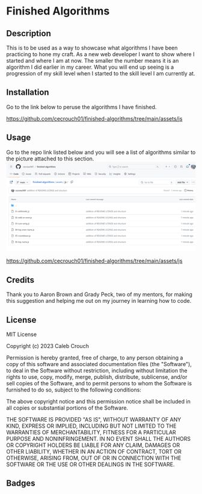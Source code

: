 # Finished Algorithms

## Description

This is to be used as a way to showcase what algorithms I have been practicing to hone my craft. As a new web developer I want to show where I started and where I am at now. The smaller the number means it is an algorithm I did earlier in my career. What you will end up seeing is a progression of my skill level when I started to the skill level I am currently at. 

## Installation

Go to the link below to peruse the algorithms I have finished. 

https://github.com/cecrouch01/finished-algorithms/tree/main/assets/js

## Usage

Go to the repo link listed below and you will see a list of algorithms similar to the picture attached to this section.
![A picture of my personal GitHub Repository with algorithm folders displayed](./assets/images/github.com_cecrouch01_finished-algorithms_tree_main_assets_js.png)

https://github.com/cecrouch01/finished-algorithms/tree/main/assets/js

## Credits

Thank you to Aaron Brown and Grady Peck, two of my mentors, for making this suggestion and helping me out on my journey in learning how to code. 

## License

MIT License

Copyright (c) 2023 Caleb Crouch

Permission is hereby granted, free of charge, to any person obtaining a copy of this software and associated documentation files (the "Software"), to deal in the Software without restriction, including without limitation the rights to use, copy, modify, merge, publish, distribute, sublicense, and/or sell copies of the Software, and to permit persons to whom the Software is furnished to do so, subject to the following conditions:

The above copyright notice and this permission notice shall be included in all copies or substantial portions of the Software.

THE SOFTWARE IS PROVIDED "AS IS", WITHOUT WARRANTY OF ANY KIND, EXPRESS OR IMPLIED, INCLUDING BUT NOT LIMITED TO THE WARRANTIES OF MERCHANTABILITY, FITNESS FOR A PARTICULAR PURPOSE AND NONINFRINGEMENT. IN NO EVENT SHALL THE AUTHORS OR COPYRIGHT HOLDERS BE LIABLE FOR ANY CLAIM, DAMAGES OR OTHER LIABILITY, WHETHER IN AN ACTION OF CONTRACT, TORT OR OTHERWISE, ARISING FROM, OUT OF OR IN CONNECTION WITH THE SOFTWARE OR THE USE OR OTHER DEALINGS IN THE SOFTWARE.

## Badges


